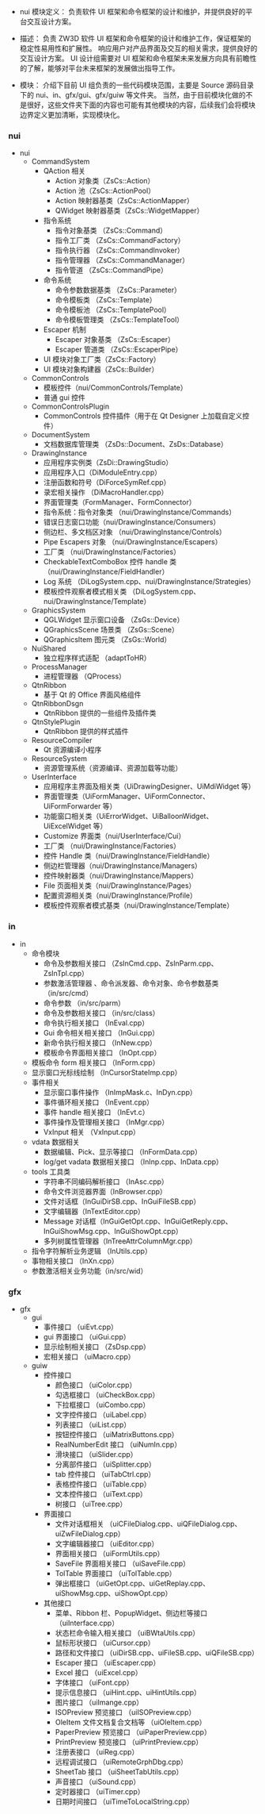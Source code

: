 - nui 模块定义：
  负责软件 UI 框架和命令框架的设计和维护，并提供良好的平台交互设计方案。

- 描述：
  负责 ZW3D 软件 UI 框架和命令框架的设计和维护工作，保证框架的稳定性易用性和扩展性。
  响应用户对产品界面及交互的相关需求，提供良好的交互设计方案。
  UI 设计组需要对 UI 框架和命令框架未来发展方向具有前瞻性的了解，能够对平台未来框架的发展做出指导工作。

- 模块：
  介绍下目前 UI 组负责的一些代码模块范围，主要是 Source 源码目录下的 nui、in、gfx/gui、gfx/guiw 等文件夹。
  当然，由于目前模块化做的不是很好，这些文件夹下面的内容也可能有其他模块的内容，后续我们会将模块边界定义更加清晰，实现模块化。

### nui

- nui
  - CommandSystem
    - QAction 相关
      - Action 对象类（ZsCs::Action）
      - Action 池（ZsCs::ActionPool）
      - Action 映射器基类（ZsCs::ActionMapper）
      - QWidget 映射器基类（ZsCs::WidgetMapper）
    - 指令系统
      - 指令对象基类 （ZsCs::Command）
      - 指令工厂类 （ZsCs::CommandFactory）
      - 指令执行器 （ZsCs::CommandInvoker）
      - 指令管理器 （ZsCs::CommandManager）
      - 指令管道 （ZsCs::CommandPipe）
    - 命令系统
      - 命令参数数据基类 （ZsCs::Parameter）
      - 命令模板类 （ZsCs::Template）
      - 命令模板池 （ZsCs::TemplatePool）
      - 命令模板管理类 （ZsCs::TemplateTool）
    - Escaper 机制
      - Escaper 对象基类 （ZsCs::Escaper）
      - Escaper 管道类 （ZsCs::EscaperPipe）
    - UI 模块对象工厂类（ZsCs::Factory）
    - UI 模块对象构建器（ZsCs::Builder）
  - CommonControls
    - 模板控件（nui/CommonControls/Template）
    - 普通 gui 控件
  - CommonControlsPlugin
    - CommonControls 控件插件（用于在 Qt Designer 上加载自定义控件）
  - DocumentSystem
    - 文档数据库管理类 （ZsDs::Document、ZsDs::Database）
  - DrawingInstance
    - 应用程序实例类（ZsDi::DrawingStudio）
    - 应用程序入口（DiModuleEntry.cpp）
    - 注册函数和符号（DiForceSymRef.cpp）
    - 录宏相关操作 （DiMacroHandler.cpp）
    - 界面管理类（FormManager、FormConnector）
    - 指令系统：指令对象类 （nui/DrawingInstance/Commands）
    - 错误日志窗口功能（nui/DrawingInstance/Consumers）
    - 侧边栏、多文档区对象 （nui/DrawingInstance/Controls）
    - Pipe Escapers 对象 （nui/DrawingInstance/Escapers）
    - 工厂类 （nui/DrawingInstance/Factories）
    - CheckableTextComboBox 控件 handle 类 （nui/DrawingInstance/FieldHandler）
    - Log 系统 （DiLogSystem.cpp、nui/DrawingInstance/Strategies）
    - 模板控件观察者模式相关类 （DiLogSystem.cpp、nui/DrawingInstance/Template）
  - GraphicsSystem
    - QGLWidget 显示窗口设备 （ZsGs::Device）
    - QGraphicsScene 场景类 （ZsGs::Scene）
    - QGraphicsItem 图元类 （ZsGs::World）
  - NuiShared
    - 独立程序样式适配 （adaptToHR）
  - ProcessManager
    - 进程管理器 （QProcess）
  - QtnRibbon
    - 基于 Qt 的 Office 界面风格组件
  - QtnRibbonDsgn
    - QtnRibbon 提供的一些组件及插件类
  - QtnStylePlugin
    - QtnRibbon 提供的样式插件
  - ResourceCompiler
    - Qt 资源编译小程序
  - ResourceSystem
    - 资源管理系统（资源编译、资源加载等功能）
  - UserInterface
    - 应用程序主界面及相关类（UiDrawingDesigner、UiMdiWidget 等）
    - 界面管理类（UiFormManager、UiFormConnector、UiFormForwarder 等）
    - 功能窗口相关类（UiErrorWidget、UiBalloonWidget、UiExcelWidget 等）
    - Customize 界面类（nui/UserInterface/Cui）
    - 工厂类 （nui/DrawingInstance/Factories）
    - 控件 Handle 类（nui/DrawingInstance/FieldHandle）
    - 侧边栏管理器（nui/DrawingInstance/Managers）
    - 控件映射器类（nui/DrawingInstance/Mappers）
    - File 页面相关类（nui/DrawingInstance/Pages）
    - 配置资源相关类（nui/DrawingInstance/Profile）
    - 模板控件观察者模式基类（nui/DrawingInstance/Template）

### in

- in
  - 命令模块
    - 命令及参数相关接口 （ZsInCmd.cpp、ZsInParm.cpp、ZsInTpl.cpp）
    - 参数激活管理器 、命令派发器、命令对象、命令参数基类（in/src/cmd）
    - 命令参数 （in/src/parm）
    - 命令及参数相关接口 （in/src/class）
    - 命令执行相关接口 （InEval.cpp）
    - Gui 命令相关相关接口 （InGui.cpp）
    - 新命令执行相关接口 （InNew.cpp）
    - 模板命令界面相关接口 （InOpt.cpp）
  - 模板命令 form 相关接口 （InForm.cpp）
  - 显示窗口光标线绘制 （InCursorStateImp.cpp）
  - 事件相关
    - 显示窗口事件操作 （InImpMask.c、InDyn.cpp）
    - 事件循环相关接口 （InEvent.cpp）
    - 事件 handle 相关接口 （InEvt.c）
    - 事件操作及管理相关接口 （InMgr.cpp）
    - VxInput 相关 （VxInput.cpp）
  - vdata 数据相关
    - 数据编辑、Pick、显示等接口 （InFormData.cpp）
    - log/get vadata 数据相关接口 （InInp.cpp、InData.cpp）
  - tools 工具类
    - 字符串不同编码解析接口 （InAsc.cpp）
    - 命令文件浏览器界面（InBrowser.cpp）
    - 文件对话框（InGuiDirSB.cpp、InGuiFileSB.cpp）
    - 文字编辑器（InTextEditor.cpp）
    - Message 对话框（InGuiGetOpt.cpp、InGuiGetReply.cpp、InGuiShowMsg.cpp、InGuiShowOpt.cpp）
    - 多列树属性管理器（InTreeAttrColumnMgr.cpp）
  - 指令字符解析业务逻辑 （InUtils.cpp）
  - 事物相关接口 （InXn.cpp）
  - 参数激活相关业务功能（in/src/wid）

### gfx

- gfx
  - gui
    - 事件接口 （uiEvt.cpp）
    - gui 界面接口 （uiGui.cpp）
    - 显示绘制相关接口 （ZsDsp.cpp）
    - 宏相关接口 （uiMacro.cpp）
  - guiw
    - 控件接口
      - 颜色接口 （uiColor.cpp）
      - 勾选框接口 （uiCheckBox.cpp）
      - 下拉框接口 （uiCombo.cpp）
      - 文字控件接口 （uiLabel.cpp）
      - 列表接口 （uiList.cpp）
      - 按钮控件接口 （uiMatrixButtons.cpp）
      - RealNumberEdit 接口 （uiNumIn.cpp）
      - 滑块接口 （uiSlider.cpp）
      - 分离部件接口 （uiSplitter.cpp）
      - tab 控件接口 （uiTabCtrl.cpp）
      - 表格控件接口 （uiTable.cpp）
      - 文本控件接口 （uiText.cpp）
      - 树接口 （uiTree.cpp）
    - 界面接口
      - 文件对话框相关 （uiCFileDialog.cpp、uiQFileDialog.cpp、uiZwFileDialog.cpp）
      - 文字编辑器接口 （uiEditor.cpp）
      - 界面相关接口 （uiFormUtils.cpp）
      - SaveFile 界面相关接口 （uiSaveFile.cpp）
      - TolTable 界面接口 （uiTolTable.cpp）
      - 弹出框接口 （uiGetOpt.cpp、uiGetReplay.cpp、uiShowMsg.cpp、uiShowOpt.cpp）
    - 其他接口
      - 菜单、Ribbon 栏、PopupWidget、侧边栏等接口 （uiInterface.cpp）
      - 状态栏命令输入相关接口 （uiBWtaUtils.cpp）
      - 鼠标形状接口 （uiCursor.cpp）
      - 路径和文件接口 （uiDirSB.cpp、uiFileSB.cpp、uiQFileSB.cpp）
      - Escaper 接口 （uiEscaper.cpp）
      - Excel 接口 （uiExcel.cpp）
      - 字体接口 （uiFont.cpp）
      - 提示信息接口 （uiHint.cpp、uiHintUtils.cpp）
      - 图片接口 （uiImange.cpp）
      - ISOPreview 预览接口 （uiISOPreview.cpp）
      - OleItem 文件文档复合文档等 （uiOleItem.cpp）
      - PaperPreview 预览接口 （uiPaperPreview.cpp）
      - PrintPreview 预览接口 （uiPrintPreview.cpp）
      - 注册表接口 （uiReg.cpp）
      - 远程调试接口 （uiRemoteGrphDbg.cpp）
      - SheetTab 接口 （uiSheetTabUtils.cpp）
      - 声音接口 （uiSound.cpp）
      - 定时器接口 （uiTimer.cpp）
      - 日期时间接口 （uiTimeToLocalString.cpp）

